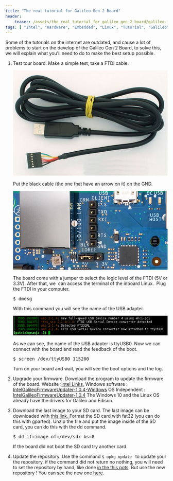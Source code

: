 ```yaml
---
title: "The real tutorial for Galileo Gen 2 Board"
header:
    teaser: /assets/the_real_tutorial_for_galileo_gen_2_board/galileo-front-2x1-1038x576.jpg
tags: [ "Intel", "Hardware", "Embedded", "Linux", "Tutorial", "Galileo" ]
---
```


Some of the tutorials on the internet are outdated, and cause a lot of problems to start on the develop of the Galileo Gen 2 Board, to solve this, we will explain what you'll need to do to make the best setup possible.

1.  Test tour board.
    Make a simple test, take a FTDI cable.

    ![ftdi](/assets/the_real_tutorial_for_galileo_gen_2_board/ftdi5v.jpg)

    Put the black cable (the one that have an arrow on it) on the GND.

    ![Galileo Connector](/assets/the_real_tutorial_for_galileo_gen_2_board/ftdi-galileo.jpg)

    The board come with a jumper to select the logic level of the FTDI (5V or 3.3V).
    After that, we  can access the terminal of the inboard Linux.  Plug the FTDI in your computer.

    <pre>$ dmesg</pre>

    With this command you will see the name of the USB adapter.

    ![ftdi dmesg](/assets/the_real_tutorial_for_galileo_gen_2_board/dmesg-ftdi.png)

    As we can see, the name of the USB adapter is ttyUSB0.
    Now we can connect with the board and read the feedback of the boot.

    <pre>$ screen /dev/ttyUSB0 115200</pre>

    Turn on your board and wait, you will see the boot options and the log.

2.  Upgrade your firmware.
    Download the program to update the firmware of the board.
    Website :[Intel Links.](https://downloadcenter.intel.com/download/24748/Intel-Galileo-Firmware-and-Drivers-1-0-4)
    Windows software : [IntelGalileoFirmwareUpdater-1.0.4-Windows](/assets/the_real_tutorial_for_galileo_gen_2_board/IntelGalileoFirmwareUpdater-1.0.4-Windows.zip)
    OS Independent : [IntelGalileoFirmwareUpdater-1.0.4](/assets/the_real_tutorial_for_galileo_gen_2_board/IntelGalileoFirmwareUpdater-1.0.4.jar)
    The Windows 10 and the Linux OS already have the drivers for Galileo and Edison.</span></span>
3.  Download the last image to your SD card.
    The last image can be downloaded with [this link.
    ](https://software.intel.com/sites/landingpage/iotdk/board-boot-image.html)Format the SD card with fat32 (you can do this with gparted).
    Unzip the file and put the image inside of the SD card, you can do this with the dd command.

    <pre>$ dd if=image of=/dev/sdx bs=8</pre>

    If the board did not boot the SD card try another card.

4.  Update the repository.
    Use the command `$ opkg update ` to update your the repository, if the command did not return no nothing, you will need to set the repository by hand, like done [in the this pots](/starting_with_intel_edison_platform). But use the new repository !
    You can see the new one [here](http://iotdk.intel.com/repos/).